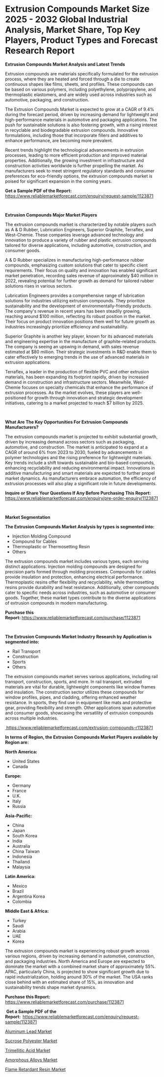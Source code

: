 <p><h1>Extrusion Compounds Market Size 2025 - 2032 Global Industrial Analysis, Market Share, Top Key Players, Product Types and Forecast Research Report</h1></p><p><strong>Extrusion Compounds Market Analysis and Latest Trends</strong></p>
<p><p>Extrusion compounds are materials specifically formulated for the extrusion process, where they are heated and forced through a die to create continuous shapes like films, sheets, and profiles. These compounds can be based on various polymers, including polyethylene, polypropylene, and thermoplastic elastomers, and are widely used across industries such as automotive, packaging, and construction.</p><p>The Extrusion Compounds Market is expected to grow at a CAGR of 9.4% during the forecast period, driven by increasing demand for lightweight and high-performance materials in automotive and packaging applications. The push for sustainable solutions is also fostering growth, with a rising interest in recyclable and biodegradable extrusion compounds. Innovative formulations, including those that incorporate fillers and additives to enhance performance, are becoming more prevalent.</p><p>Recent trends highlight the technological advancements in extrusion processes, leading to more efficient production and improved material properties. Additionally, the growing investment in infrastructure and construction activities worldwide is further propelling the market. As manufacturers seek to meet stringent regulatory standards and consumer preferences for eco-friendly options, the extrusion compounds market is poised for significant expansion in the coming years.</p></p>
<p><strong>Get a Sample PDF of the Report:&nbsp;</strong> <a href="https://www.reliablemarketforecast.com/enquiry/request-sample/1123871?utm_campaign=1888&utm_medium=2&utm_source=Github&utm_content=ia&utm_term=01042025&utm_id=extrusion-compounds">https://www.reliablemarketforecast.com/enquiry/request-sample/1123871</a></p>
<p>&nbsp;</p>
<p><strong>Extrusion Compounds Major Market Players</strong></p>
<p><p>The extrusion compounds market is characterized by notable players such as A & D Rubber, Lubrication Engineers, Superior Graphite, Terraflex, and West-Chemie. These companies leverage advanced technology and innovation to produce a variety of rubber and plastic extrusion compounds tailored for diverse applications, including automotive, construction, and consumer goods.</p><p>A & D Rubber specializes in manufacturing high-performance rubber compounds, emphasizing custom solutions that cater to specific client requirements. Their focus on quality and innovation has enabled significant market penetration, recording sales revenue of approximately $40 million in 2022, revealing potential for further growth as demand for tailored rubber solutions rises in various sectors.</p><p>Lubrication Engineers provides a comprehensive range of lubrication solutions for industries utilizing extrusion compounds. They prioritize sustainability and the development of environmentally-friendly products. The company's revenue in recent years has been steadily growing, reaching around $100 million, reflecting its robust position in the market. Their focus on product innovation positions them well for future growth as industries increasingly prioritize efficiency and sustainability.</p><p>Superior Graphite is another key player, known for its advanced materials and engineering expertise in the manufacture of graphite-related products. The company is seeing an upswing in demand, with sales revenue estimated at $80 million. Their strategic investments in R&D enable them to cater effectively to emerging trends in the use of advanced materials in extrusion applications.</p><p>Terraflex, a leader in the production of flexible PVC and other extrusion materials, has been expanding its footprint rapidly, driven by increased demand in construction and infrastructure sectors. Meanwhile, West-Chemie focuses on specialty chemicals that enhance the performance of extrusion processes. As the market evolves, these players are well-positioned for growth through innovation and strategic development initiatives, catering to a market projected to reach $7 billion by 2025.</p></p>
<p>&nbsp;</p>
<p><strong>What Are The Key Opportunities For Extrusion Compounds Manufacturers?</strong></p>
<p><p>The extrusion compounds market is projected to exhibit substantial growth, driven by increasing demand across sectors such as packaging, automotive, and construction. The market is anticipated to expand at a CAGR of around 6% from 2023 to 2030, fueled by advancements in polymer technologies and the rising preference for lightweight materials. Key trends include a shift towards sustainable and bio-based compounds, enhancing recyclability and reducing environmental impact. Innovations in additive manufacturing and smart materials are expected to further propel market dynamics. As manufacturers embrace automation, the efficiency of extrusion processes will also play a significant role in future developments.</p></p>
<p><strong>Inquire or Share Your Questions If Any Before Purchasing This Report:</strong> <a href="https://www.reliablemarketforecast.com/enquiry/pre-order-enquiry/1123871?utm_campaign=1888&utm_medium=2&utm_source=Github&utm_content=ia&utm_term=01042025&utm_id=extrusion-compounds">https://www.reliablemarketforecast.com/enquiry/pre-order-enquiry/1123871</a></p>
<p>&nbsp;</p>
<p><strong>Market Segmentation</strong></p>
<p><strong>The Extrusion Compounds Market Analysis by types is segmented into:</strong></p>
<p><ul><li>Injection Molding Compound</li><li>Compound for Cables</li><li>Thermoplastic or Thermosetting Resin</li><li>Others</li></ul></p>
<p><p>The extrusion compounds market includes various types, each serving distinct applications. Injection molding compounds are designed for precision parts formed through molding processes. Compounds for cables provide insulation and protection, enhancing electrical performance. Thermoplastic resins offer flexibility and recyclability, while thermosetting resins provide durability and heat resistance. Additionally, other compounds cater to specific needs across industries, such as automotive or consumer goods. Together, these market types contribute to the diverse applications of extrusion compounds in modern manufacturing.</p></p>
<p><strong>Purchase this Report:&nbsp;</strong><a href="https://www.reliablemarketforecast.com/purchase/1123871?utm_campaign=1888&utm_medium=2&utm_source=Github&utm_content=ia&utm_term=01042025&utm_id=extrusion-compounds">https://www.reliablemarketforecast.com/purchase/1123871</a></p>
<p>&nbsp;</p>
<p><strong>The Extrusion Compounds Market Industry Research by Application is segmented into:</strong></p>
<p><ul><li>Rail Transport</li><li>Construction</li><li>Sports</li><li>Others</li></ul></p>
<p><p>The extrusion compounds market serves various applications, including rail transport, construction, sports, and more. In rail transport, extruded materials are vital for durable, lightweight components like window frames and insulation. The construction sector utilizes these compounds for window profiles, pipes, and cladding, offering enhanced weather resistance. In sports, they find use in equipment like mats and protective gear, providing flexibility and strength. Other applications span automotive and consumer goods, showcasing the versatility of extrusion compounds across multiple industries.</p></p>
<p><a href="https://www.reliablemarketforecast.com/extrusion-compounds-r1123871?utm_campaign=1888&utm_medium=2&utm_source=Github&utm_content=ia&utm_term=01042025&utm_id=extrusion-compounds">&nbsp;https://www.reliablemarketforecast.com/extrusion-compounds-r1123871</a></p>
<p><strong>In terms of Region, the Extrusion Compounds Market Players available by Region are:</strong></p>
<p>
    <p> <strong> North America: </strong>
        <ul>
            <li>United States</li>
            <li>Canada</li>
        </ul>
        </p> 
    <p> <strong> Europe: </strong>
        <ul>
            <li>Germany</li>
            <li>France</li>
            <li>U.K.</li>
            <li>Italy</li>
            <li>Russia</li>
        </ul>
        </p> 
    <p> <strong> Asia-Pacific: </strong>
        <ul>
            <li>China</li>
            <li>Japan</li>
            <li>South Korea</li>
            <li>India</li>
            <li>Australia</li>
            <li>China Taiwan</li>
            <li>Indonesia</li>
            <li>Thailand</li>
            <li>Malaysia</li>
        </ul>
        </p> 
    <p> <strong> Latin America: </strong>
        <ul>
            <li>Mexico</li>
            <li>Brazil</li>
            <li>Argentina Korea</li>
            <li>Colombia</li>
        </ul>
        </p> 
    <p> <strong> Middle East & Africa: </strong>
        <ul>
            <li>Turkey</li>
            <li>Saudi</li>
            <li>Arabia</li>
            <li>UAE</li>
            <li>Korea</li>
        </ul>
    </p>
    </p>
<p><p>The extrusion compounds market is experiencing robust growth across various regions, driven by increasing demand in automotive, construction, and packaging industries. North America and Europe are expected to dominate the market with a combined market share of approximately 55%. APAC, particularly China, is projected to show significant growth due to rapid industrialization, holding around 30% of the market. The USA ranks close behind with an estimated share of 15%, as innovation and sustainability trends shape market dynamics.</p></p>
<p><strong>Purchase this Report: </strong><a href="https://www.reliablemarketforecast.com/purchase/1123871?utm_campaign=1888&utm_medium=2&utm_source=Github&utm_content=ia&utm_term=01042025&utm_id=extrusion-compounds">https://www.reliablemarketforecast.com/purchase/1123871</a></p>
<p>&nbsp;<strong>Get a Sample PDF of the Report:&nbsp;&nbsp;</strong><a href="https://www.reliablemarketforecast.com/enquiry/request-sample/1123871?utm_campaign=1888&utm_medium=2&utm_source=Github&utm_content=ia&utm_term=01042025&utm_id=extrusion-compounds">https://www.reliablemarketforecast.com/enquiry/request-sample/1123871</a></p>
<p><strong></strong></p>
<p><p><a href="https://github.com/buseknoden2b/Market-Research-Report-List-1/blob/main/aluminum-lead-market.md?utm_campaign=1888&utm_medium=2&utm_source=Github&utm_content=ia&utm_term=01042025&utm_id=extrusion-compounds">Aluminum Lead Market</a></p><p><a href="https://github.com/heinslakey2x/Market-Research-Report-List-1/blob/main/sucrose-polyester-market.md?utm_campaign=1888&utm_medium=2&utm_source=Github&utm_content=ia&utm_term=01042025&utm_id=extrusion-compounds">Sucrose Polyester Market</a></p><p><a href="https://github.com/bauldlimle6h/Market-Research-Report-List-1/blob/main/trimellitic-acid-market.md?utm_campaign=1888&utm_medium=2&utm_source=Github&utm_content=ia&utm_term=01042025&utm_id=extrusion-compounds">Trimellitic Acid Market</a></p><p><a href="https://github.com/makzzochil/Market-Research-Report-List-1/blob/main/amorphous-alloys-market.md?utm_campaign=1888&utm_medium=2&utm_source=Github&utm_content=ia&utm_term=01042025&utm_id=extrusion-compounds">Amorphous Alloys Market</a></p><p><a href="https://github.com/gitfwelday/Market-Research-Report-List-1/blob/main/flame-retardant-resin-market.md?utm_campaign=1888&utm_medium=2&utm_source=Github&utm_content=ia&utm_term=01042025&utm_id=extrusion-compounds">Flame Retardant Resin Market</a></p></p>